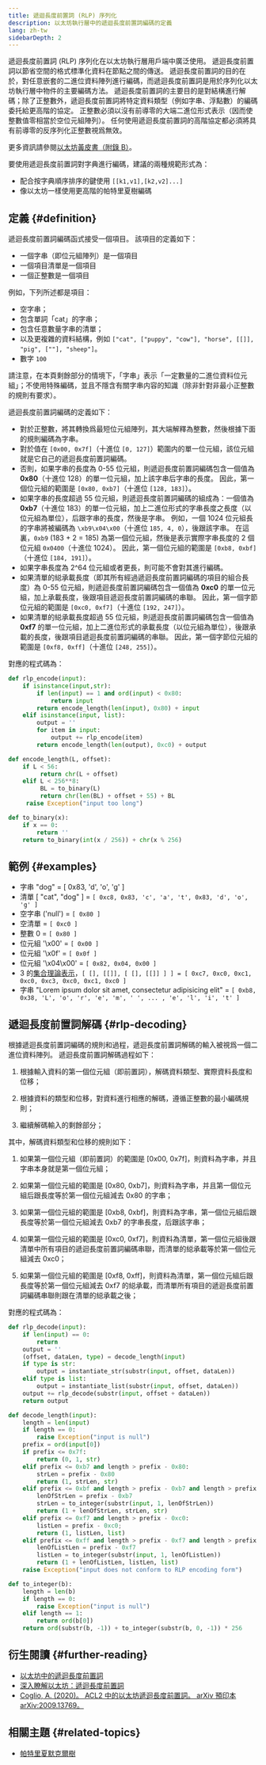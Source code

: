 ```yaml
---
title: 遞迴長度前置詞 (RLP) 序列化
description: 以太坊執行層中的遞迴長度前置詞編碼的定義
lang: zh-tw
sidebarDepth: 2
---
```


遞迴長度前置詞 (RLP) 序列化在以太坊執行層用戶端中廣泛使用。 遞迴長度前置詞以節省空間的格式標準化資料在節點之間的傳送。 遞迴長度前置詞的目的在於，對任意嵌套的二進位資料陣列進行編碼，而遞迴長度前置詞是用於序列化以太坊執行層中物件的主要編碼方法。 遞迴長度前置詞的主要目的是對結構進行解碼；除了正整數外，遞迴長度前置詞將特定資料類型（例如字串、浮點數）的編碼委托給更高階的協定。 正整數必須以沒有前導零的大端二進位形式表示（因而使整數值零相當於空位元組陣列）。 任何使用遞迴長度前置詞的高階協定都必須將具有前導零的反序列化正整數視爲無效。

更多資訊請參閱[以太坊黃皮書（附錄 B）](https://ethereum.github.io/yellowpaper/paper.pdf#page=19)。

要使用遞迴長度前置詞對字典進行編碼，建議的兩種規範形式為：

- 配合按字典順序排序的鍵使用 `[[k1,v1],[k2,v2]...]`
- 像以太坊一樣使用更高階的帕特里夏樹編碼

## 定義 {#definition}

遞迴長度前置詞編碼函式接受一個項目。 該項目的定義如下：

- 一個字串（即位元組陣列）是一個項目
- 一個項目清單是一個項目
- 一個正整數是一個項目

例如，下列所述都是項目：

- 空字串；
- 包含單詞「cat」的字串；
- 包含任意數量字串的清單；
- 以及更複雜的資料結構，例如 `["cat", ["puppy", "cow"], "horse", [[]], "pig", [""], "sheep"]`。
- 數字 `100`

請注意，在本頁剩餘部分的情境下，「字串」表示「一定數量的二進位資料位元組」；不使用特殊編碼，並且不隱含有關字串内容的知識（除非針對非最小正整數的規則有要求）。

遞迴長度前置詞編碼的定義如下：

- 對於正整數，將其轉換爲最短位元組陣列，其大端解釋為整數，然後根據下面的規則編碼為字串。
- 對於值在 `[0x00, 0x7f]`（十進位 `[0, 127]`）範圍内的單一位元組，該位元組就是它自己的遞迴長度前置詞編碼。
- 否則，如果字串的長度為 0-55 位元組，則遞迴長度前置詞編碼包含一個值為 **0x80**（十進位 128）的單一位元組，加上該字串后字串的長度。 因此，第一個位元組的範圍是 `[0x80, 0xb7]`（十進位 `[128, 183]`）。
- 如果字串的長度超過 55 位元組，則遞迴長度前置詞編碼的組成為：一個值為 **0xb7**（十進位 183）的單一位元組，加上二進位形式的字串長度之長度（以位元組為單位），后跟字串的長度，然後是字串。 例如，一個 1024 位元組長的字串將被編碼為 `\xb9\x04\x00`（十進位 `185, 4, 0`），後跟該字串。 在這裏，`0xb9` (183 + 2 = 185) 為第一個位元組，然後是表示實際字串長度的 2 個位元組 `0x0400`（十進位 1024）。 因此，第一個位元組的範圍是 `[0xb8, 0xbf]`（十進位 `[184, 191]`）。
- 如果字串長度為 2^64 位元組或者更長，則可能不會對其進行編碼。
- 如果清單的縂承載長度（即其所有經過遞迴長度前置詞編碼的項目的組合長度）為 0-55 位元組，則遞迴長度前置詞編碼包含一個值為 **0xc0** 的單一位元組，加上承載長度，後跟項目遞迴長度前置詞編碼的串聯。 因此，第一個字節位元組的範圍是 `[0xc0, 0xf7]`（十進位 `[192, 247]`）。
- 如果清單的縂承載長度超過 55 位元組，則遞迴長度前置詞編碼包含一個值為 **0xf7** 的單一位元組，加上二進位形式的承載長度（以位元組為單位），後跟承載的長度，後跟項目遞迴長度前置詞編碼的串聯。 因此，第一個字節位元組的範圍是 `[0xf8, 0xff]`（十進位 `[248, 255]`）。

對應的程式碼為：

```python
def rlp_encode(input):
    if isinstance(input,str):
        if len(input) == 1 and ord(input) < 0x80:
            return input
        return encode_length(len(input), 0x80) + input
    elif isinstance(input, list):
        output = ''
        for item in input:
            output += rlp_encode(item)
        return encode_length(len(output), 0xc0) + output

def encode_length(L, offset):
    if L < 56:
         return chr(L + offset)
    elif L < 256**8:
         BL = to_binary(L)
         return chr(len(BL) + offset + 55) + BL
     raise Exception("input too long")

def to_binary(x):
    if x == 0:
        return ''
    return to_binary(int(x / 256)) + chr(x % 256)
```

## 範例 {#examples}

- 字串 "dog" = [ 0x83, 'd', 'o', 'g' ]
- 清單 [ "cat", "dog" ] = `[ 0xc8, 0x83, 'c', 'a', 't', 0x83, 'd', 'o', 'g' ]`
- 空字串 ('null') = `[ 0x80 ]`
- 空清單 = `[ 0xc0 ]`
- 整數 0 = `[ 0x80 ]`
- 位元組 '\\x00' = `[ 0x00 ]`
- 位元組 '\\x0f' = `[ 0x0f ]`
- 位元組 '\\x04\\x00' = `[ 0x82, 0x04, 0x00 ]`
- 3 的[集合理論表示](http://en.wikipedia.org/wiki/Set-theoretic_definition_of_natural_numbers)，`[ [], [[]], [ [], [[]] ] ] = [ 0xc7, 0xc0, 0xc1, 0xc0, 0xc3, 0xc0, 0xc1, 0xc0 ]`
- 字串 "Lorem ipsum dolor sit amet, consectetur adipisicing elit" = `[ 0xb8, 0x38, 'L', 'o', 'r', 'e', 'm', ' ', ... , 'e', 'l', 'i', 't' ]`

## 遞迴長度前置詞解碼 {#rlp-decoding}

根據遞迴長度前置詞編碼的規則和過程，遞迴長度前置詞解碼的輸入被視爲一個二進位資料陣列。 遞迴長度前置詞解碼過程如下：

1.  根據輸入資料的第一個位元組（即前置詞），解碼資料類型、實際資料長度和位移；

2.  根據資料的類型和位移，對資料進行相應的解碼，遵循正整數的最小編碼規則；

3.  繼續解碼輸入的剩餘部分；

其中，解碼資料類型和位移的規則如下：

1.  如果第一個位元組（即前置詞）的範圍是 [0x00, 0x7f]，則資料為字串，并且字串本身就是第一個位元組；

2.  如果第一個位元組的範圍是 [0x80, 0xb7]，則資料為字串，并且第一個位元組后跟長度等於第一個位元組減去 0x80 的字串；

3.  如果第一個位元組的範圍是 [0xb8, 0xbf]，則資料為字串，第一個位元組后跟長度等於第一個位元組減去 0xb7 的字串長度，后跟該字串；

4.  如果第一個位元組的範圍是 [0xc0, 0xf7]，則資料為清單，第一個位元組後跟清單中所有項目的遞迴長度前置詞編碼串聯，而清單的縂承載等於第一個位元組減去 0xc0；

5.  如果第一個位元組的範圍是 [0xf8, 0xff]，則資料為清單，第一個位元組后跟長度等於第一個位元組減去 0xf7 的縂承載，而清單所有項目的遞迴長度前置詞編碼串聯則跟在清單的縂承載之後；

對應的程式碼為：

```python
def rlp_decode(input):
    if len(input) == 0:
        return
    output = ''
    (offset, dataLen, type) = decode_length(input)
    if type is str:
        output = instantiate_str(substr(input, offset, dataLen))
    elif type is list:
        output = instantiate_list(substr(input, offset, dataLen))
    output += rlp_decode(substr(input, offset + dataLen))
    return output

def decode_length(input):
    length = len(input)
    if length == 0:
        raise Exception("input is null")
    prefix = ord(input[0])
    if prefix <= 0x7f:
        return (0, 1, str)
    elif prefix <= 0xb7 and length > prefix - 0x80:
        strLen = prefix - 0x80
        return (1, strLen, str)
    elif prefix <= 0xbf and length > prefix - 0xb7 and length > prefix - 0xb7 + to_integer(substr(input, 1, prefix - 0xb7)):
        lenOfStrLen = prefix - 0xb7
        strLen = to_integer(substr(input, 1, lenOfStrLen))
        return (1 + lenOfStrLen, strLen, str)
    elif prefix <= 0xf7 and length > prefix - 0xc0:
        listLen = prefix - 0xc0;
        return (1, listLen, list)
    elif prefix <= 0xff and length > prefix - 0xf7 and length > prefix - 0xf7 + to_integer(substr(input, 1, prefix - 0xf7)):
        lenOfListLen = prefix - 0xf7
        listLen = to_integer(substr(input, 1, lenOfListLen))
        return (1 + lenOfListLen, listLen, list)
    raise Exception("input does not conform to RLP encoding form")

def to_integer(b):
    length = len(b)
    if length == 0:
        raise Exception("input is null")
    elif length == 1:
        return ord(b[0])
    return ord(substr(b, -1)) + to_integer(substr(b, 0, -1)) * 256
```

## 衍生閱讀 {#further-reading}

- [以太坊中的遞迴長度前置詞](https://medium.com/coinmonks/data-structure-in-ethereum-episode-1-recursive-length-prefix-rlp-encoding-decoding-d1016832f919)
- [深入瞭解以太坊：遞迴長度前置詞](https://medium.com/coinmonks/ethereum-under-the-hood-part-3-rlp-decoding-df236dc13e58)
- [Coglio, A. (2020)。 ACL2 中的以太坊遞迴長度前置詞。 arXiv 預印本 arXiv:2009.13769。](https://arxiv.org/abs/2009.13769)

## 相關主題 {#related-topics}

- [帕特里夏默克爾樹](/developers/docs/data-structures-and-encoding/patricia-merkle-trie)
